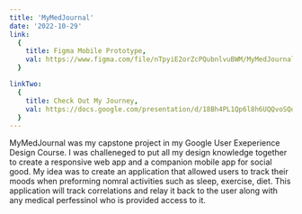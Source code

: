 ```yaml
---
title: 'MyMedJournal'
date: '2022-10-29'
link:
  {
    title: Figma Mobile Prototype,
    val: https://www.figma.com/file/nTpyiE2orZcPQubnlvuBWM/MyMedJournal?type=design&node-id=43%3A1140&mode=design&t=iAy20xt94gK5DtFE-1,
  }

linkTwo:
  {
    title: Check Out My Journey,
    val: https://docs.google.com/presentation/d/18Bh4PL1Qp6l8h6UQQvoSQqQzdZ4L5PDbzQv3JfMG5Aw/edit?usp=sharing,
  }
---
```


MyMedJournal was my capstone project in my Google User Exeperience Design Course. I was challeneged to put all my design knowledge together to create a responsive web app and a companion mobile app for social good. My idea was to create an application that allowed users to track their moods when preforming nomral activities such as sleep, exercise, diet. This application will track correlations and relay it back to the user along with any medical perfessinol who is provided access to it.
